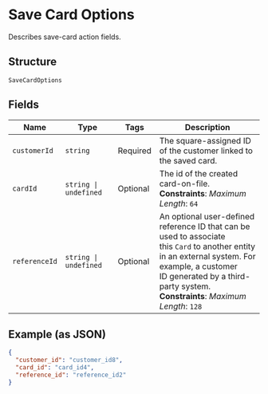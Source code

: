 
# Save Card Options

Describes save-card action fields.

## Structure

`SaveCardOptions`

## Fields

| Name | Type | Tags | Description |
|  --- | --- | --- | --- |
| `customerId` | `string` | Required | The square-assigned ID of the customer linked to the saved card. |
| `cardId` | `string \| undefined` | Optional | The id of the created card-on-file.<br>**Constraints**: *Maximum Length*: `64` |
| `referenceId` | `string \| undefined` | Optional | An optional user-defined reference ID that can be used to associate<br>this `Card` to another entity in an external system. For example, a customer<br>ID generated by a third-party system.<br>**Constraints**: *Maximum Length*: `128` |

## Example (as JSON)

```json
{
  "customer_id": "customer_id8",
  "card_id": "card_id4",
  "reference_id": "reference_id2"
}
```

